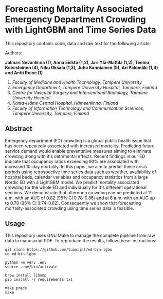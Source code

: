 # Forecasting Mortality Associated Emergency Department Crowding with LightGBM and Time Series Data

This repository contains code, data and raw text for the following article:

Authors:

**Jalmari Nevanlinna (1), Anna Eidstø (1,2), Jari Ylä-Mattila (1,2), Teemu Koivistoinen (4), Niku Oksala (1,3), Juho Kanniainen (5), Ari Palomäki (1,4) and Antti Roine (1)**

1) *Faculty of Medicine and Health Technology, Tampere University*
2) *Emergency Department, Tampere University Hospital, Tampere, Finland*
3) *Centre for Vascular Surgery and Interventional Radiology, Tampere University Hospital*
4) *Kanta-Häme Central Hospital, Hämeenlinna, Finland*
5) *Faculty of Information Technology and Communication Sciences, Tampere University, Tampere, Finland*


## Abstract 
Emergency department (ED) crowding is a global public health issue that has been repeatedly associated with increased mortality. Predicting future service demand would enable preventative measures aiming to eliminate crowding along with it's detrimental effects. Recent findings in our ED indicate that occupancy ratios exceeding 90\% are associated with increased 10-day mortality. In this paper, we aim to predict these crisis periods using retrospective time series data such as weather, availability of hospital beds, calendar variables and occupancy statistics from a large Nordic ED with a LightGBM model. We predict mortality associated crowding for the whole ED and individually for it's different operational sections. We demonstrate that afternoon crowding can be predicted at 11 a.m. with an AUC of 0.82 (95% CI 0.78-0.86) and at 8 a.m. with an AUC up to 0.78 (95% CI 0.74-0.82). Consequently we show that forecasting mortality-associated crowding using time series data is feasible.


## Usage

This repository uses GNU Make to manage the complete pipeline from raw data to manuscript PDF. To reproduce the results, follow these instructions:

```
git clone https://github.com/tuomijal/ed-bin-lgbm
cd ed-bin-lgbm

python -m venv .env
source .env/bin/activate

brew install libomp
pip install -r requirements.txt

make preds
make
```
